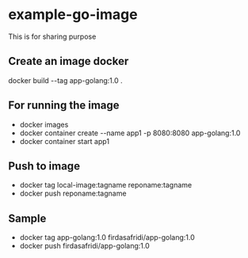 # example-go-image
This is for sharing purpose

## Create an image docker
docker build --tag app-golang:1.0 .

## For running the image
- docker images
- docker container create --name app1 -p 8080:8080 app-golang:1.0
- docker container start app1

## Push to image
- docker tag local-image:tagname reponame:tagname
- docker push reponame:tagname

## Sample
- docker tag app-golang:1.0 firdasafridi/app-golang:1.0
- docker push firdasafridi/app-golang:1.0